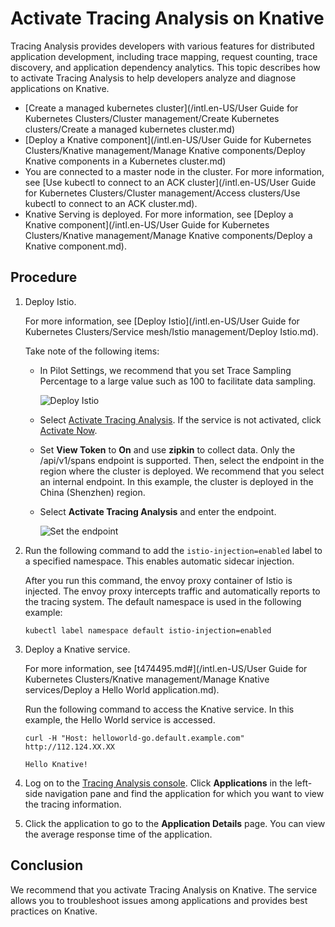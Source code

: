 # Activate Tracing Analysis on Knative

Tracing Analysis provides developers with various features for distributed application development, including trace mapping, request counting, trace discovery, and application dependency analytics. This topic describes how to activate Tracing Analysis to help developers analyze and diagnose applications on Knative.

-   [Create a managed kubernetes cluster](/intl.en-US/User Guide for Kubernetes Clusters/Cluster management/Create Kubernetes clusters/Create a managed kubernetes cluster.md)
-   [Deploy a Knative component](/intl.en-US/User Guide for Kubernetes Clusters/Knative management/Manage Knative components/Deploy Knative components in a Kubernetes cluster.md)
-   You are connected to a master node in the cluster. For more information, see [Use kubectl to connect to an ACK cluster](/intl.en-US/User Guide for Kubernetes Clusters/Cluster management/Access clusters/Use kubectl to connect to an ACK cluster.md).
-   Knative Serving is deployed. For more information, see [Deploy a Knative component](/intl.en-US/User Guide for Kubernetes Clusters/Knative management/Manage Knative components/Deploy a Knative component.md).

## Procedure

1.  Deploy Istio.

    For more information, see [Deploy Istio](/intl.en-US/User Guide for Kubernetes Clusters/Service mesh/Istio management/Deploy Istio.md).

    Take note of the following items:

    -   In Pilot Settings, we recommend that you set Trace Sampling Percentage to a large value such as 100 to facilitate data sampling.

        ![Deploy Istio](https://static-aliyun-doc.oss-accelerate.aliyuncs.com/assets/img/en-US/9065359951/p49240.png)

    -   Select [Activate Tracing Analysis](https://tracing-analysis.console.aliyun.com/). If the service is not activated, click [Activate Now](https://tracing-analysis.console.aliyun.com/).
    -   Set **View Token** to **On** and use **zipkin** to collect data. Only the /api/v1/spans endpoint is supported. Then, select the endpoint in the region where the cluster is deployed. We recommend that you select an internal endpoint. In this example, the cluster is deployed in the China \(Shenzhen\) region.
    -   Select **Activate Tracing Analysis** and enter the endpoint.

        ![Set the endpoint](https://static-aliyun-doc.oss-accelerate.aliyuncs.com/assets/img/en-US/9065359951/p49242.png)

2.  Run the following command to add the `istio-injection=enabled` label to a specified namespace. This enables automatic sidecar injection.

    After you run this command, the envoy proxy container of Istio is injected. The envoy proxy intercepts traffic and automatically reports to the tracing system. The default namespace is used in the following example:

    ```
    kubectl label namespace default istio-injection=enabled
    ```

3.  Deploy a Knative service.

    For more information, see [t474495.md\#](/intl.en-US/User Guide for Kubernetes Clusters/Knative management/Manage Knative services/Deploy a Hello World application.md).

    Run the following command to access the Knative service. In this example, the Hello World service is accessed.

    ```
    curl -H "Host: helloworld-go.default.example.com" http://112.124.XX.XX
    ```

    ```
    Hello Knative!
    ```

4.  Log on to the [Tracing Analysis console](https://tracing-analysis.console.aliyun.com). Click **Applications** in the left-side navigation pane and find the application for which you want to view the tracing information.

5.  Click the application to go to the **Application Details** page. You can view the average response time of the application.


## Conclusion

We recommend that you activate Tracing Analysis on Knative. The service allows you to troubleshoot issues among applications and provides best practices on Knative.

